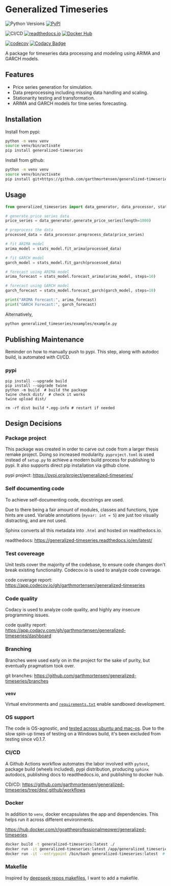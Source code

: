# Generalized Timeseries

![Python Versions](https://img.shields.io/pypi/pyversions/generalized-timeseries) 
[![PyPI](https://img.shields.io/pypi/v/generalized-timeseries?color=blue&label=PyPI)](https://pypi.org/project/generalized-timeseries/)

![CI/CD](https://github.com/garthmortensen/garch/actions/workflows/execute_CICD.yml/badge.svg) 
[![readthedocs.io](https://img.shields.io/readthedocs/generalized-timeseries)](https://generalized-timeseries.readthedocs.io/en/latest/)
[![Docker Hub](https://img.shields.io/badge/Docker%20Hub-generalized--timeseries-blue)](https://hub.docker.com/r/goattheprofessionalmeower/generalized-timeseries)

[![codecov](https://codecov.io/gh/garthmortensen/generalized-timeseries/graph/badge.svg?token=L1L5OBSF3Z)](https://codecov.io/gh/garthmortensen/generalized-timeseries)
[![Codacy Badge](https://app.codacy.com/project/badge/Grade/a55633cfb8324f379b0b5ec16f03c268)](https://app.codacy.com/gh/garthmortensen/generalized-timeseries/dashboard?utm_source=gh&utm_medium=referral&utm_content=&utm_campaign=Badge_grade)

A package for timeseries data processing and modeling using ARIMA and GARCH models.

## Features

- Price series generation for simulation.
- Data preprocessing including missing data handling and scaling.
- Stationarity testing and transformation.
- ARIMA and GARCH models for time series forecasting.

## Installation

Install from pypi:

```bash
python -m venv venv
source venv/bin/activate
pip install generalized-timeseries
```

Install from github:

```bash
python -m venv venv
source venv/bin/activate
pip install git+https://github.com/garthmortensen/generalized-timeseries.git
```

## Usage

```python
from generalized_timeseries import data_generator, data_processor, stats_model

# generate price series data
price_series = data_generator.generate_price_series(length=1000)

# preprocess the data
processed_data = data_processor.preprocess_data(price_series)

# fit ARIMA model
arima_model = stats_model.fit_arima(processed_data)

# fit GARCH model
garch_model = stats_model.fit_garch(processed_data)

# forecast using ARIMA model
arima_forecast = stats_model.forecast_arima(arima_model, steps=10)

# forecast using GARCH model
garch_forecast = stats_model.forecast_garch(garch_model, steps=10)

print("ARIMA Forecast:", arima_forecast)
print("GARCH Forecast:", garch_forecast)
```

Alternatively,

```bash
python generalized_timeseries/examples/example.py
```

## Publishing Maintenance

Reminder on how to manually push to pypi. This step, along with autodoc build, is automated with CI/CD.

### pypi

```shell
pip install --upgrade build
pip install --upgrade twine
python -m build  # build the package
twine check dist/  # check it works
twine upload dist/

rm -rf dist build *.egg-info # restart if needed
```

## Design Decisions

### Package project

This package was created in order to carve out code from a larger thesis remake project. Doing so increased modularity. `pyproject.toml` is used instead of `setup.py` to achieve a modern build process for publishing to pypi. It also supports direct pip installation via github clone.

pypi project: https://pypi.org/project/generalized-timeseries/

### Self documenting code

To achieve self-documenting code, docstrings are used. 

Due to there being a fair amount of modules, classes and functions, type hints are used. Variable annotations (`myvar: int = 5`) are just too visually distracting, and are not used.

Sphinx converts all this metadata into `.html` and hosted on readthedocs.io.

readthedocs: https://generalized-timeseries.readthedocs.io/en/latest/

### Test covereage

Unit tests cover the majority of the codebase, to ensure code changes don't break existing functionality. Codecov.io is used to analyze code coverage.

code coverage report: https://app.codecov.io/gh/garthmortensen/generalized-timeseries

### Code quality

Codacy is used to analyze code quality, and highly any insecure programming issues.

code quality report: https://app.codacy.com/gh/garthmortensen/generalized-timeseries/dashboard

### Branching

Branches were used early on in the project for the sake of purity, but eventually pragmatism took over.

git branches: https://github.com/garthmortensen/generalized-timeseries/branches

### `venv`

Virtual environments and [`requirements.txt`](https://github.com/garthmortensen/generalized-timeseries/blob/dev/requirements.txt) enable sandboxed development.

### OS support

The code is OS-agnostic, and [tested across ubuntu and mac-os](https://github.com/garthmortensen/generalized-timeseries/blob/dev/.github/workflows/execute_CICD.yml#L21). Due to the slow spin-up times of testing on a Windows build, it's been excluded from testing since v0.1.7.

### CI/CD

A Github Actions workflow automates the labor involved with `pytest`, package build (wheels included), pypi distribution, producing `sphinx` autodocs, publishing docs to readthedocs.io, and publishing to docker hub.

CD/CD: https://github.com/garthmortensen/generalized-timeseries/tree/dev/.github/workflows

### Docker

In addition to `venv`, docker encapsulates the app and dependencies. This helps run it across different environments.

https://hub.docker.com/r/goattheprofessionalmeower/generalized-timeseries

```bash
docker build -t generalized-timeseries:latest ./
docker run -it generalized-timeseries:latest /app/generalized_timeseries/examples/example.py  # run example pipeline
docker run -it --entrypoint /bin/bash generalized-timeseries:latest  # interactive shell in container
```

### Makefile

Inspired by [deepseek repos makefiles](https://github.com/deepseek-ai/DeepSeek-LLM/blob/main/Makefile), I want to add a makefile.
